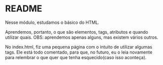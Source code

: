 # README

Nesse módulo, estudamos o básico do HTML.

Aprendemos, portanto, o que são elementos, tags, atributos e quando utilizar quais. OBS: aprendemos apenas alguns, mas existem vários outros.

No index.html, fiz uma pequena página com o intuito de utilizar algumas tags. Ele está todo comentado, para que, no futuro, eu o leia novamente para relembrar o que quer que tenha esquecido(caso isso aconteça).


